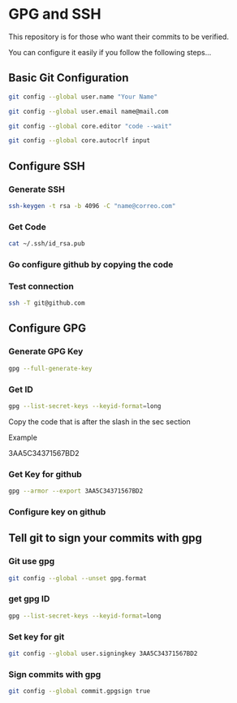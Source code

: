 # GPG and SSH

This repository is for those who want their commits to be verified.

You can configure it easily if you follow the following steps...

## Basic Git Configuration

```bash
git config --global user.name "Your Name"
```

```bash
git config --global user.email name@mail.com
```

```bash
git config --global core.editor "code --wait"
```

```bash
git config --global core.autocrlf input
```

## Configure SSH
### Generate SSH

```bash
ssh-keygen -t rsa -b 4096 -C "name@correo.com"
```
### Get Code
```bash
cat ~/.ssh/id_rsa.pub
```

### Go configure github by copying the code

### Test connection
```bash
ssh -T git@github.com
```

## Configure GPG

### Generate GPG Key
```bash
gpg --full-generate-key
```

### Get ID

```bash
gpg --list-secret-keys --keyid-format=long
```

Copy the code that is after the slash in the sec section

Example

3AA5C34371567BD2

### Get Key for github

```bash
gpg --armor --export 3AA5C34371567BD2
```

### Configure key on github


## Tell git to sign your commits with gpg

### Git use gpg
```bash
git config --global --unset gpg.format
```

### get gpg ID
```bash
gpg --list-secret-keys --keyid-format=long

```

### Set key for git

```bash
git config --global user.signingkey 3AA5C34371567BD2

```

### Sign commits with gpg
```bash
git config --global commit.gpgsign true
```
